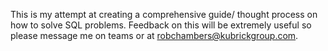 This is my attempt at creating a comprehensive guide/ thought process on how to solve SQL problems. Feedback on this will be extremely useful so please message me on teams or at robchambers@kubrickgroup.com.

